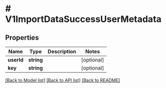 # # V1ImportDataSuccessUserMetadata

## Properties

Name | Type | Description | Notes
------------ | ------------- | ------------- | -------------
**userId** | **string** |  | [optional]
**key** | **string** |  | [optional]

[[Back to Model list]](../../README.md#models) [[Back to API list]](../../README.md#endpoints) [[Back to README]](../../README.md)
